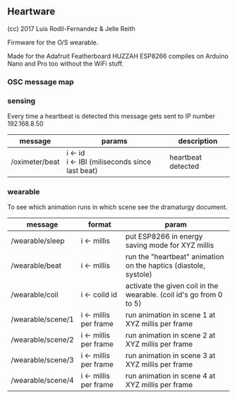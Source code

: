 ## Heartware
(cc) 2017 Luis Rodil-Fernandez & Jelle Reith

Firmware for the O/S wearable.

Made for the Adafruit Featherboard HUZZAH ESP8266 compiles on Arduino Nano and Pro too without the WiFi stuff.


### OSC message map

### sensing

Every time a heartbeat is detected this message gets sent to IP number 192.168.8.50

message | params | description
-------------|-------------|----------|
/oximeter/beat | i <- id<br/>i <- IBI (miliseconds since last beat) | heartbeat detected

### wearable

To see which animation runs in which scene see the dramaturgy document.

message       | format | param         |
-------------|-------------|----------|
/wearable/sleep | i <- millis | put ESP8266 in energy saving mode for XYZ millis
/wearable/beat | i <- millis | run the "heartbeat" animation on the haptics (diastole, systole)
/wearable/coil | i <- coild id | activate the given coil in the wearable. (coil id's go from 0 to 5)
/wearable/scene/1 | i <- millis per frame | run animation in scene 1 at XYZ millis per frame
/wearable/scene/2 | i <- millis per frame | run animation in scene 2 at XYZ millis per frame
/wearable/scene/3 | i <- millis per frame | run animation in scene 3 at XYZ millis per frame
/wearable/scene/4 | i <- millis per frame | run animation in scene 4 at XYZ millis per frame
